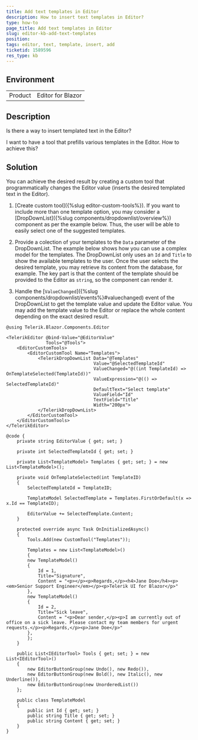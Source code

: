 ```yaml
---
title: Add text templates in Editor
description: How to insert text templates in Editor?
type: how-to
page_title: Add text templates in Editor
slug: editor-kb-add-text-templates
position: 
tags: editor, text, template, insert, add
ticketid: 1589596
res_type: kb
---
```


## Environment
<table>
	<tbody>
		<tr>
			<td>Product</td>
			<td>Editor for Blazor</td>
		</tr>
	</tbody>
</table>


## Description

Is there a way to insert templated text in the Editor?

I want to have a tool that prefills various templates in the Editor. How to achieve this?

## Solution

You can achieve the desired result by creating a custom tool that programmatically changes the Editor value (inserts the desired templated text in the Editor).

1. [Create custom tool]({%slug editor-custom-tools%}). If you want to include more than one template option, you may consider a [DropDownList]({%slug components/dropdownlist/overview%}) component as per the example below. Thus, the user will be able to easily select one of the suggested templates.

1. Provide a colection of your templates to the `Data` parameter of the DropDownList. The example below shows how you can use a complex model for the templates. The DropDownList only uses an `Id` and `Title` to show the available templates to the user. Once the user selects the desired template, you may retrieve its content from the database, for example. The key part is that the content of the template should be provided to the Editor as `string`, so the component can render it.

1. Handle the [`ValueChanged`]({%slug components/dropdownlist/events%}#valuechanged) event of the DropDownList to get the template value and update the Editor value. You may add the template value to the Editor or replace the whole content depending on the exact desired result.

````CSHTML
@using Telerik.Blazor.Components.Editor

<TelerikEditor @bind-Value="@EditorValue"
               Tools="@Tools">
    <EditorCustomTools>
        <EditorCustomTool Name="Templates">
            <TelerikDropDownList Data="@Templates"
                                 Value="@SelectedTemplateId"
                                 ValueChanged="@((int TemplateId) => OnTemplateSelected(TemplateId))"
                                 ValueExpression="@(() => SelectedTemplateId)"
                                 DefaultText="Select template"
                                 ValueField="Id"
                                 TextField="Title"
                                 Width="200px">
            </TelerikDropDownList>
        </EditorCustomTool>
    </EditorCustomTools>
</TelerikEditor>

@code {
    private string EditorValue { get; set; }

    private int SelectedTemplateId { get; set; }

    private List<TemplateModel> Templates { get; set; } = new List<TemplateModel>();

    private void OnTemplateSelected(int TemplateID)
    {
        SelectedTemplateId = TemplateID;

        TemplateModel SelectedTemplate = Templates.FirstOrDefault(x => x.Id == TemplateID);

        EditorValue += SelectedTemplate.Content;
    }

    protected override async Task OnInitializedAsync()
    {
        Tools.Add(new CustomTool("Templates"));

        Templates = new List<TemplateModel>()
        {
        new TemplateModel()
        {
            Id = 1,
            Title="Signature",
            Content = "<p></p><p>Regards,</p><h4>Jane Doe</h4><p><em>Senior Support Engineer</em></p><p>Telerik UI for Blazor</p>"
        },
        new TemplateModel()
        {
            Id = 2,
            Title="Sick leave",
            Content = "<p>Dear sender,</p><p>I am currently out of office on a sick leave. Please contact my team members for urgent requests.</p><p>Regards,</p><p>Jane Doe</p>"
        },
        };
    }

    public List<IEditorTool> Tools { get; set; } = new List<IEditorTool>()
    {
        new EditorButtonGroup(new Undo(), new Redo()),
        new EditorButtonGroup(new Bold(), new Italic(), new Underline()),
        new EditorButtonGroup(new UnorderedList())
    };

    public class TemplateModel
    {
        public int Id { get; set; }
        public string Title { get; set; }
        public string Content { get; set; }
    }
}
````

